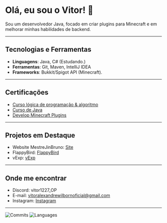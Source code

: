 # Olá, eu sou o Vitor! 👋

Sou um desenvolvedor Java, focado em criar plugins para Minecraft e em melhorar minhas habilidades de backend.

---

## Tecnologias e Ferramentas
- **Linguagens**: Java, C# (Estudando.)
- **Ferramentas**: Git, Maven, IntelliJ IDEA
- **Frameworks**: Bukkit/Spigot API (Minecraft).

---

## Certificações
- [Curso lógica de programação & algoritmo](https://www.udemy.com/course/java-curso-logica-de-programacao)
- [Curso de Java](https://www.udemy.com/course/java-curso-completo/?couponCode=ST8MT101424)
- [Develop Minecraft Plugins](https://www.udemy.com/course/develop-minecraft-plugins-java-programming)

---

## Projetos em Destaque

- Website MestreJinBruno: [Site](https://soldadohumano.github.io/mestrejinbruno/)
- FlappyBird: [FlappyBird](https://github.com/SoldadoHumano/FlappyBird)
- vExp: [vExp](https://github.com/SoldadoHumano/vExp)

---

## Onde me encontrar
- Discord: vitor1227_OP
- E-mail: vitoralexandrewilbornoficial@gmail.com
- Instagram: [Instagram](https://www.instagram.com/vitoralexandrewilborn)

---
![Commits](https://github-readme-stats.vercel.app/api?username=SoldadoHumano&show_icons=true&hide=contribs,prs&count_private=true&theme=dark)   ![Languages](https://github-readme-stats.vercel.app/api/top-langs/?username=SoldadoHumano&layout=compact&theme=dark)

